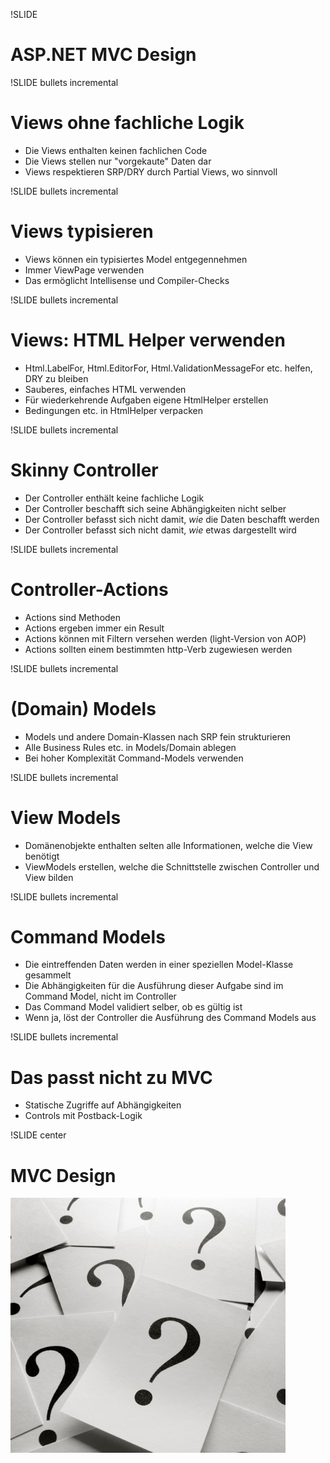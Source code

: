 !SLIDE 
# ASP.NET MVC Design #

!SLIDE bullets incremental
# Views ohne fachliche Logik #
* Die Views enthalten keinen fachlichen Code
* Die Views stellen nur "vorgekaute" Daten dar
* Views respektieren SRP/DRY durch Partial Views, wo sinnvoll

!SLIDE bullets incremental
# Views typisieren #
* Views können ein typisiertes Model entgegennehmen
* Immer ViewPage<ModelType> verwenden
* Das ermöglicht Intellisense und Compiler-Checks

!SLIDE bullets incremental
# Views: HTML Helper verwenden #
* Html.LabelFor, Html.EditorFor, Html.ValidationMessageFor etc. helfen, DRY zu bleiben
* Sauberes, einfaches HTML verwenden
* Für wiederkehrende Aufgaben eigene HtmlHelper erstellen
* Bedingungen etc. in HtmlHelper verpacken

!SLIDE bullets incremental
# Skinny Controller #
* Der Controller enthält keine fachliche Logik
* Der Controller beschafft sich seine Abhängigkeiten nicht selber
* Der Controller befasst sich nicht damit, *wie* die Daten beschafft werden
* Der Controller befasst sich nicht damit, *wie* etwas dargestellt wird

!SLIDE bullets incremental
# Controller-Actions #
* Actions sind Methoden
* Actions ergeben immer ein Result
* Actions können mit Filtern versehen werden (light-Version von AOP)
* Actions sollten einem bestimmten http-Verb zugewiesen werden

!SLIDE bullets incremental
# (Domain) Models #
* Models und andere Domain-Klassen nach SRP fein strukturieren
* Alle Business Rules etc. in Models/Domain ablegen
* Bei hoher Komplexität Command-Models verwenden

!SLIDE bullets incremental
# View Models #
* Domänenobjekte enthalten selten alle Informationen, welche die View benötigt
* ViewModels erstellen, welche die Schnittstelle zwischen Controller und View bilden

!SLIDE bullets incremental
# Command Models #
* Die eintreffenden Daten werden in einer speziellen Model-Klasse gesammelt
* Die Abhängigkeiten für die Ausführung dieser Aufgabe sind im Command Model, nicht im Controller
* Das Command Model validiert selber, ob es gültig ist
* Wenn ja, löst der Controller die Ausführung des Command Models aus

!SLIDE bullets incremental
# Das passt nicht zu MVC #
* Statische Zugriffe auf Abhängigkeiten
* Controls mit Postback-Logik

!SLIDE center
# MVC Design #
![](img/questions.jpg)
